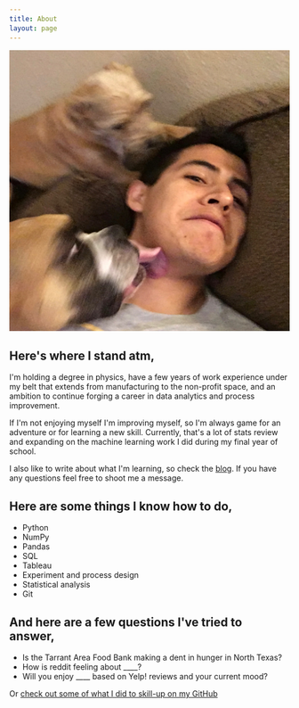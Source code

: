 ```yaml
---
title: About
layout: page
---
```

![Profile Image](/assets/images/profile.jpg)

## Here's where I stand atm,
I'm holding a degree in physics, have a few years of
work experience under my belt that extends from manufacturing to the non-profit
space, and an ambition to continue forging a career in data analytics and process
improvement.

If I'm not enjoying myself I'm improving myself, so I'm always game for an
adventure or for learning a new skill. Currently, that's a lot of stats review
and expanding on the machine learning work I did during my final year of school.

I also like to write about what I'm learning, so check the [blog](/blog). If you
have any questions feel free to shoot me a message.

## Here are some things I know how to do,
* Python
* NumPy
* Pandas
* SQL
* Tableau
* Experiment and process design
* Statistical analysis
* Git

## And here are a few questions I've tried to answer,
* Is the Tarrant Area Food Bank making a dent in hunger in North Texas?
* How is reddit feeling about ____?
* Will you enjoy ____ based on Yelp! reviews and your current mood?

Or [check out some of what I did to skill-up on my GitHub](https://github.com/alexkhantreras)
